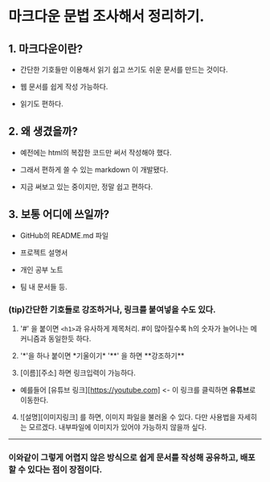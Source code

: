 # 마크다운 문법 조사해서 정리하기.

## 1. 마크다운이란?

- 간단한 기호들만 이용해서 읽기 쉽고 쓰기도 쉬운 문서를 만드는 것이다.

- 웹 문서를 쉽게 작성 가능하다.

- 읽기도 편하다.

## 2. 왜 생겼을까?

- 예전에는 html의 복잡한 코드만 써서 작성해야 했다.

- 그래서 편하게 쓸 수 있는 markdown 이 개발됐다.

- 지금 써보고 있는 중이지만, 정말 쉽고 편하다.

## 3. 보통 어디에 쓰일까?

- GitHub의 README.md 파일

- 프로젝트 설명서

- 개인 공부 노트

- 팀 내 문서들 등.

### (tip)간단한 기호들로 강조하거나, 링크를 붙여넣을 수도 있다.

1. '#' 을 붙이면 `<h1>`과 유사하게 제목처리. #이 많아질수록 h의 숫자가 늘어나는 메커니즘과 동일한듯 하다.

2. '*'을 하나 붙이면 *기울이기\* '**' 을 하면 **강조하기\*\*

3. [이름][주소] 하면 링크입력이 가능하다.

- 예를들어 [유튜브 링크][https://youtube.com] <- 이 링크를 클릭하면 **유튜브**로 이동한다.

4. ![설명][이미지링크] 를 하면, 이미지 파일을 불러올 수 있다. 다만 사용법을 자세히는 모르겠다. 내부파일에 이미지가 있어야 가능하지 않을까 싶다.

---

### **이와같이 그렇게 어렵지 않은 방식으로 쉽게 문서를 작성해 공유하고, 배포할 수 있다는 점이 장점이다.**
